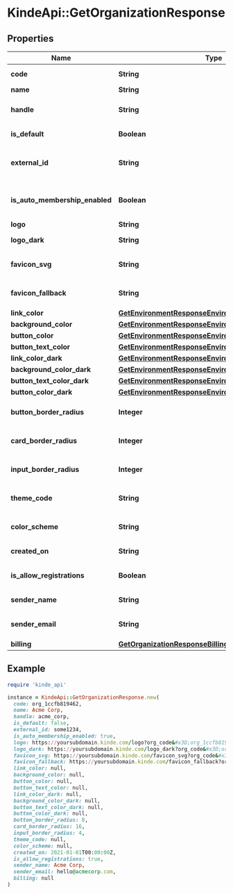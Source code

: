 # KindeApi::GetOrganizationResponse

## Properties

| Name | Type | Description | Notes |
| ---- | ---- | ----------- | ----- |
| **code** | **String** | The unique identifier for the organization. | [optional] |
| **name** | **String** | The organization&#39;s name. | [optional] |
| **handle** | **String** | A unique handle for the organization - can be used for dynamic callback urls. | [optional] |
| **is_default** | **Boolean** | Whether the organization is the default organization. | [optional] |
| **external_id** | **String** | The organization&#39;s external identifier - commonly used when migrating from or mapping to other systems. | [optional] |
| **is_auto_membership_enabled** | **Boolean** | If users become members of this organization when the org code is supplied during authentication. | [optional] |
| **logo** | **String** | The organization&#39;s logo URL. | [optional] |
| **logo_dark** | **String** | The organization&#39;s logo URL to be used for dark themes. | [optional] |
| **favicon_svg** | **String** | The organization&#39;s SVG favicon URL. Optimal format for most browsers | [optional] |
| **favicon_fallback** | **String** | The favicon URL to be used as a fallback in browsers that don’t support SVG, add a PNG | [optional] |
| **link_color** | [**GetEnvironmentResponseEnvironmentLinkColor**](GetEnvironmentResponseEnvironmentLinkColor.md) |  | [optional] |
| **background_color** | [**GetEnvironmentResponseEnvironmentBackgroundColor**](GetEnvironmentResponseEnvironmentBackgroundColor.md) |  | [optional] |
| **button_color** | [**GetEnvironmentResponseEnvironmentLinkColor**](GetEnvironmentResponseEnvironmentLinkColor.md) |  | [optional] |
| **button_text_color** | [**GetEnvironmentResponseEnvironmentBackgroundColor**](GetEnvironmentResponseEnvironmentBackgroundColor.md) |  | [optional] |
| **link_color_dark** | [**GetEnvironmentResponseEnvironmentLinkColor**](GetEnvironmentResponseEnvironmentLinkColor.md) |  | [optional] |
| **background_color_dark** | [**GetEnvironmentResponseEnvironmentLinkColor**](GetEnvironmentResponseEnvironmentLinkColor.md) |  | [optional] |
| **button_text_color_dark** | [**GetEnvironmentResponseEnvironmentLinkColor**](GetEnvironmentResponseEnvironmentLinkColor.md) |  | [optional] |
| **button_color_dark** | [**GetEnvironmentResponseEnvironmentLinkColor**](GetEnvironmentResponseEnvironmentLinkColor.md) |  | [optional] |
| **button_border_radius** | **Integer** | The border radius for buttons. Value is px, Kinde transforms to rem for rendering | [optional] |
| **card_border_radius** | **Integer** | The border radius for cards. Value is px, Kinde transforms to rem for rendering | [optional] |
| **input_border_radius** | **Integer** | The border radius for inputs. Value is px, Kinde transforms to rem for rendering | [optional] |
| **theme_code** | **String** | Whether the environment is forced into light mode, dark mode or user preference | [optional] |
| **color_scheme** | **String** | The color scheme for the environment used for meta tags based on the theme code | [optional] |
| **created_on** | **String** | Date of organization creation in ISO 8601 format. | [optional] |
| **is_allow_registrations** | **Boolean** | Deprecated - Use &#39;is_auto_membership_enabled&#39; instead | [optional] |
| **sender_name** | **String** | The name of the organization that will be used in emails | [optional] |
| **sender_email** | **String** | The email address that will be used in emails. Requires custom SMTP to be set up. | [optional] |
| **billing** | [**GetOrganizationResponseBilling**](GetOrganizationResponseBilling.md) |  | [optional] |

## Example

```ruby
require 'kinde_api'

instance = KindeApi::GetOrganizationResponse.new(
  code: org_1ccfb819462,
  name: Acme Corp,
  handle: acme_corp,
  is_default: false,
  external_id: some1234,
  is_auto_membership_enabled: true,
  logo: https://yoursubdomain.kinde.com/logo?org_code&#x3D;org_1ccfb819462&amp;cache&#x3D;311308b8ad3544bf8e572979f0e5748d,
  logo_dark: https://yoursubdomain.kinde.com/logo_dark?org_code&#x3D;org_1ccfb819462&amp;cache&#x3D;311308b8ad3544bf8e572979f0e5748d,
  favicon_svg: https://yoursubdomain.kinde.com/favicon_svg?org_code&#x3D;org_1ccfb819462&amp;cache&#x3D;311308b8ad3544bf8e572979f0e5748d,
  favicon_fallback: https://yoursubdomain.kinde.com/favicon_fallback?org_code&#x3D;org_1ccfb819462&amp;cache&#x3D;311308b8ad3544bf8e572979f0e5748d,
  link_color: null,
  background_color: null,
  button_color: null,
  button_text_color: null,
  link_color_dark: null,
  background_color_dark: null,
  button_text_color_dark: null,
  button_color_dark: null,
  button_border_radius: 8,
  card_border_radius: 16,
  input_border_radius: 4,
  theme_code: null,
  color_scheme: null,
  created_on: 2021-01-01T00:00:00Z,
  is_allow_registrations: true,
  sender_name: Acme Corp,
  sender_email: hello@acmecorp.com,
  billing: null
)
```


